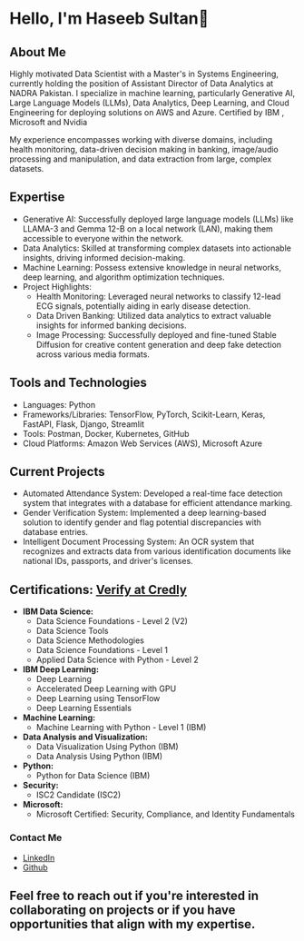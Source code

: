 # Hello, I'm Haseeb Sultan👋

## About Me
Highly motivated Data Scientist with a Master's in Systems Engineering, currently holding the position of Assistant Director of Data Analytics at NADRA Pakistan. I specialize in machine learning, particularly Generative AI, Large Language Models (LLMs), Data Analytics, Deep Learning, and Cloud Engineering for deploying solutions on AWS and Azure. 
Certified by IBM , Microsoft and Nvidia

My experience encompasses working with diverse domains, including health monitoring, data-driven decision making in banking, image/audio processing and manipulation, and data extraction from large, complex datasets.

## Expertise
- Generative AI: Successfully deployed large language models (LLMs) like LLAMA-3 and Gemma 12-B on a local network (LAN), making them accessible to everyone within the network.
- Data Analytics: Skilled at transforming complex datasets into actionable insights, driving informed decision-making.
- Machine Learning: Possess extensive knowledge in neural networks, deep learning, and algorithm optimization techniques.
- Project Highlights:
  - Health Monitoring: Leveraged neural networks to classify 12-lead ECG signals, potentially aiding in early disease detection.
  - Data Driven Banking: Utilized data analytics to extract valuable insights for informed banking decisions.
  - Image Processing: Successfully deployed and fine-tuned Stable Diffusion for creative content generation and deep fake detection across various media formats.

## Tools and Technologies
- Languages: Python
- Frameworks/Libraries: TensorFlow, PyTorch, Scikit-Learn, Keras, FastAPI, Flask, Django, Streamlit
- Tools: Postman, Docker, Kubernetes, GitHub
- Cloud Platforms: Amazon Web Services (AWS), Microsoft Azure

## Current Projects
- Automated Attendance System: Developed a real-time face detection system that integrates with a database for efficient attendance marking.
- Gender Verification System: Implemented a deep learning-based solution to identify gender and flag potential discrepancies with database entries.
- Intelligent Document Processing System: An OCR system that recognizes and extracts data from various identification documents like national IDs, passports, and driver's licenses.

## Certifications: [Verify at Credly](https://www.credly.com/users/haseeb-sultan/badges)
- **IBM Data Science:**
  - Data Science Foundations - Level 2 (V2)
  - Data Science Tools
  - Data Science Methodologies
  - Data Science Foundations - Level 1
  - Applied Data Science with Python - Level 2
- **IBM Deep Learning:**
  - Deep Learning
  - Accelerated Deep Learning with GPU
  - Deep Learning using TensorFlow
  - Deep Learning Essentials
- **Machine Learning:**
  - Machine Learning with Python - Level 1 (IBM)
- **Data Analysis and Visualization:**
  - Data Visualization Using Python (IBM)
  - Data Analysis Using Python (IBM)
- **Python:**
  - Python for Data Science (IBM)
- **Security:**
  - ISC2 Candidate (ISC2)
- **Microsoft:**
  - Microsoft Certified: Security, Compliance, and Identity Fundamentals

### Contact Me
- [LinkedIn](https://www.linkedin.com/in/haseebsultan/)
- [Github](https://github.com/haseebsultankhan)

## Feel free to reach out if you're interested in collaborating on projects or if you have opportunities that align with my expertise.
